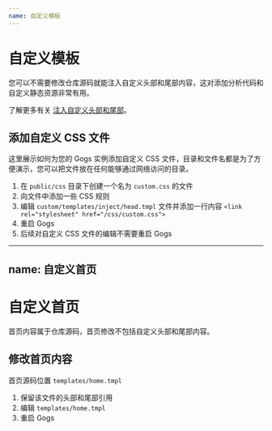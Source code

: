 ```yaml
---
name: 自定义模板
---
```


# 自定义模板

您可以不需要修改仓库源码就能注入自定义头部和尾部内容，这对添加分析代码和自定义静态资源非常有用。

了解更多有关 [注入自定义头部和尾部](https://discuss.gogs.io/t/how-to-inject-custom-head-and-footer/943)。

## 添加自定义 CSS 文件

这里展示如何为您的 Gogs 实例添加自定义 CSS 文件，目录和文件名都是为了方便演示，您可以把文件放在任何能够通过网络访问的目录。

1. 在 `public/css` 目录下创建一个名为 `custom.css` 的文件
2. 向文件中添加一些 CSS 规则
3. 编辑 `custom/templates/inject/head.tmpl` 文件并添加一行内容 `<link rel="stylesheet" href="/css/custom.css">`
4. 重启 Gogs
5. 后续对自定义 CSS 文件的编辑不需要重启 Gogs

---
name: 自定义首页
---

# 自定义首页
首页内容属于仓库源码，首页修改不包括自定义头部和尾部内容。

## 修改首页内容

首页源码位置 `templates/home.tmpl`

1. 保留该文件的头部和尾部引用
2. 编辑 `templates/home.tmpl`
3. 重启 Gogs
